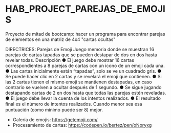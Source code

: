 # HAB_PROJECT_PAREJAS_DE_EMOJIS

Proyecto de mitad de bootcamp: hacer un programa para encontrar parejas de elementos en una matriz de 4x4 "cartas ocultas"

DIRECTRICES:
Parejas de Emoji
Juego memoria donde se muestran 16 parejas de cartas
tapadas que se pueden destapar de dos en dos hasta
revelar todas.
Descripción
● El juego debe mostrar 16 cartas correspondientes a 8 parejas de
cartas con un icono de un emoji cada una.
● Las cartas inicialmente están “tapadas”, solo se ve un cuadrado gris.
● Se puede hacer clic en 2 cartas y se revelará el emoji que contienen.
● Si las 2 cartas tienen el mismo emoji se mantienen destapadas, en
caso contrario se vuelven a ocultar después de 1 segundo.
● Se sigue jugando destapando cartas de 2 en dos hasta que todas las
parejas estén reveladas.
● El juego debe llevar la cuenta de los intentos realizados.
● El resultado ﬁnal es el número de intentos realizados. Cuando
menor sea esa puntuación (como mínimo puede ser 8) mejor.

- Galería de emojis:
  https://getemoji.com/
- Procesamiento de cartas:
  https://codepen.io/bertez/pen/oNoryxg
